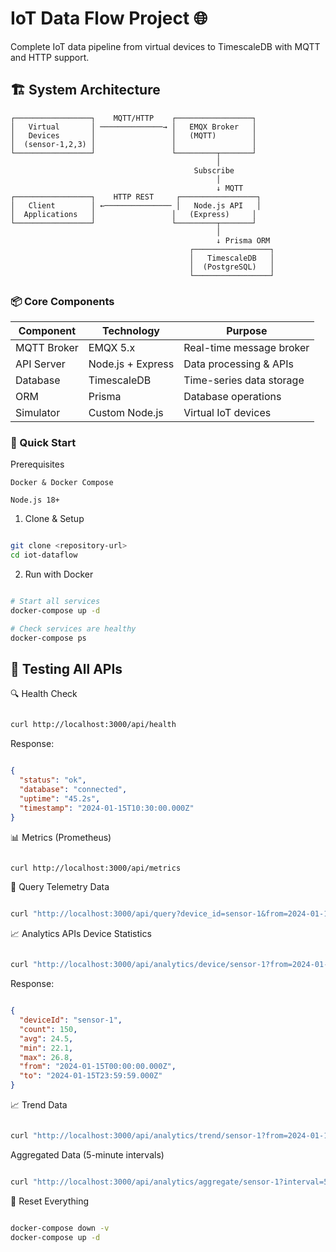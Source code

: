 # IoT Data Flow Project 🌐

Complete IoT data pipeline from virtual devices to TimescaleDB with MQTT and HTTP support.

## 🏗️ System Architecture

```ascii
┌─────────────────┐    MQTT/HTTP    ┌─────────────────┐
│   Virtual       │ ──────────────→ │   EMQX Broker   │
│   Devices       │                 │   (MQTT)        │
│  (sensor-1,2,3) │                 │                 │
└─────────────────┘                 └─────────┬───────┘
                                              │
                                         Subscribe
                                              │
                                              ↓ MQTT
┌─────────────────┐    HTTP REST     ┌─────────────────┐
│   Client        │ ←─────────────── │   Node.js API   │
│  Applications   │                 │   (Express)     │
└─────────────────┘                 └─────────┬───────┘
                                              │
                                              ↓ Prisma ORM
                                        ┌─────────────────┐
                                        │   TimescaleDB   │
                                        │  (PostgreSQL)   │
                                        └─────────────────┘
```
### 📦 Core Components

| Component | Technology | Purpose |
| --- | --- | --- |
| MQTT Broker | EMQX 5.x | Real-time message broker |
| API Server | Node.js + Express | Data processing & APIs |
| Database | TimescaleDB | Time-series data storage |
| ORM | Prisma | Database operations |
| Simulator | Custom Node.js | Virtual IoT devices |


### 🚀 Quick Start

Prerequisites

    Docker & Docker Compose

    Node.js 18+

1. Clone & Setup
```bash

git clone <repository-url>
cd iot-dataflow
```
2. Run with Docker
```bash

# Start all services
docker-compose up -d

# Check services are healthy
docker-compose ps
```
## 🧪 Testing All APIs
🔍 Health Check
```bash

curl http://localhost:3000/api/health
```
Response:
```json

{
  "status": "ok",
  "database": "connected",
  "uptime": "45.2s",
  "timestamp": "2024-01-15T10:30:00.000Z"
}
```

📊 Metrics (Prometheus)
```bash

curl http://localhost:3000/api/metrics
```

🔎 Query Telemetry Data
```bash

curl "http://localhost:3000/api/query?device_id=sensor-1&from=2024-01-15T00:00:00Z&to=2024-01-15T23:59:59Z&limit=10"
```

📈 Analytics APIs
Device Statistics
```bash

curl "http://localhost:3000/api/analytics/device/sensor-1?from=2024-01-15T00:00:00Z&to=2024-01-15T23:59:59Z"
```
Response:
```json

{
  "deviceId": "sensor-1",
  "count": 150,
  "avg": 24.5,
  "min": 22.1,
  "max": 26.8,
  "from": "2024-01-15T00:00:00.000Z",
  "to": "2024-01-15T23:59:59.000Z"
}
```

📈 Trend Data
```bash

curl "http://localhost:3000/api/analytics/trend/sensor-1?from=2024-01-15T10:00:00Z&to=2024-01-15T11:00:00Z"
```

Aggregated Data (5-minute intervals)
```bash

curl "http://localhost:3000/api/analytics/aggregate/sensor-1?interval=5&from=2024-01-15T10:00:00Z&to=2024-01-15T11:00:00Z"
```


🔄 Reset Everything
```bash

docker-compose down -v
docker-compose up -d
```











